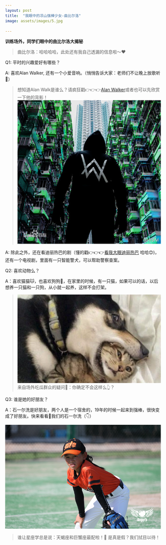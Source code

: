 ```yaml
---
layout: post
title:  "我眼中的凉山强棒少女-曲比尔洛"
image: assets/images/5.jpg

---
```



**训练场外，同学们眼中的曲比尔洛大揭秘** 

> 曲比尔洛：哈哈哈哈，此处还有我自己透漏的信息啦～❤️


Q1: 平时的兴趣爱好有哪些？

A: 喜欢Alan Walker, 还有一个小爱音响。（悄悄告诉大家：老师们不让晚上放歌听🤫）
> 想知道Alan Walk是谁么？请疯狂戳👉👉👉[Alan Walker](https://baike.baidu.com/item/%E8%89%BE%E5%85%B0%C2%B7%E6%B2%83%E5%85%8B/20490261?fromtitle=Alan%20Walker&fromid=19329305&fr=aladdin)或者也可以先欣赏一下他的背影！
![alan walker](../assets/images/8.jpeg)     


A: 除此之外，还在看迪丽热巴的剧（懂的戳👉👉👉[看我大眼迪丽热巴](https://baike.baidu.com/item/%E8%BF%AA%E4%B8%BD%E7%83%AD%E5%B7%B4) 哈哈😊)，还有一个电视剧，里面有一只智能警犬，可以帮助警察查案。

Q2: 喜欢动物么？

A：喜欢猫猫🐱，也喜欢狗狗🐶，在家里的时候，有一只猫，如果可以的话，以后想养一只猫和一只狗，从小就一起养，这样不会打架。
> ![dajia](../assets/images/7.png) 
> 来自场外吃瓜群众的疑问🤔️：你确定不会这样么👆？
> 

Q3: 谁是她的好朋友？

A：石一尔洗是好朋友，两个人是一个宿舍的，19年的时候一起来到强棒，很快变成了好朋友。快来看看👀我们的石一尔洗（👇）

![shiyierxi](../assets/images/9.JPG) 
> 谁让星座学总是说：天蝎座和巨蟹座最配啦！🤩 是真是假？我们拭目以待！
